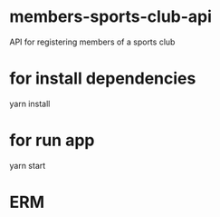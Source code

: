 # members-sports-club-api
API for registering members of a sports club

# for install dependencies
yarn install

# for run app
yarn start

# ERM
